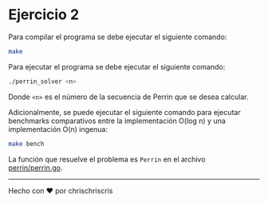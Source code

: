 # Ejercicio 2

Para compilar el programa se debe ejecutar el siguiente comando:

```bash
make
```

Para ejecutar el programa se debe ejecutar el siguiente comando:

```bash
./perrin_solver <n>
```

Donde `<n>` es el número de la secuencia de Perrin que se desea calcular.

Adicionalmente, se puede ejecutar el siguiente comando para ejecutar benchmarks comparativos entre la implementación O(log n) y una implementación O(n) ingenua:

```bash
make bench
```

La función que resuelve el problema es `Perrin` en el archivo [perrin/perrin.go](perrin/perrin.go).

---
Hecho con :heart: por chrischriscris
